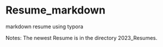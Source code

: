 # Resume_markdown
markdown resume using typora

Notes:
The newest Resume is in the directory 2023_Resumes.
